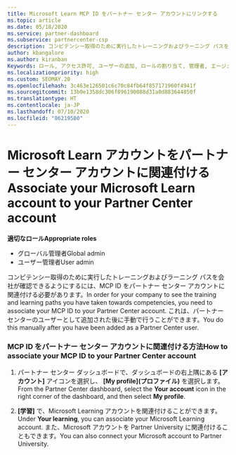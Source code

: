 ```yaml
---
title: Microsoft Learn MCP ID をパートナー センター アカウントにリンクする
ms.topic: article
ms.date: 05/18/2020
ms.service: partner-dashboard
ms.subservice: partnercenter-csp
description: コンピテンシー取得のために実行したトレーニングおよびラーニング パスを会社が確認できるように、MCP ID をパートナー センター アカウントに関連付ける方法について説明します。
author: kbangalore
ms.author: kiranban
Keywords: ロール, アクセス許可, ユーザーの追加, ロールの割り当て, 管理者, エージェント, MCP ID, Microsoft Learn
ms.localizationpriority: high
ms.custom: SEOMAY.20
ms.openlocfilehash: 3c463e126501c6c70c84fb64f857171960f4941f
ms.sourcegitcommit: 13b0e1358dc306f896190088d31a0d883644850f
ms.translationtype: HT
ms.contentlocale: ja-JP
ms.lasthandoff: 07/10/2020
ms.locfileid: "86219580"
---
```

# <a name="associate-your-microsoft-learn-account-to-your-partner-center-account"></a><span data-ttu-id="efe0a-104">Microsoft Learn アカウントをパートナー センター アカウントに関連付ける</span><span class="sxs-lookup"><span data-stu-id="efe0a-104">Associate your Microsoft Learn account to your Partner Center account</span></span>

<span data-ttu-id="efe0a-105">**適切なロール**</span><span class="sxs-lookup"><span data-stu-id="efe0a-105">**Appropriate roles**</span></span>

- <span data-ttu-id="efe0a-106">グローバル管理者</span><span class="sxs-lookup"><span data-stu-id="efe0a-106">Global admin</span></span>
- <span data-ttu-id="efe0a-107">ユーザー管理者</span><span class="sxs-lookup"><span data-stu-id="efe0a-107">User admin</span></span>

<span data-ttu-id="efe0a-108">コンピテンシー取得のために実行したトレーニングおよびラーニング パスを会社が確認できるようにするには、MCP ID をパートナー センター アカウントに関連付ける必要があります。</span><span class="sxs-lookup"><span data-stu-id="efe0a-108">In order for your company to see the training and learning paths you have taken towards competencies, you need to associate your MCP ID to your Partner Center account.</span></span> <span data-ttu-id="efe0a-109">これは、パートナー センターのユーザーとして追加された後に手動で行うことができます。</span><span class="sxs-lookup"><span data-stu-id="efe0a-109">You do this manually after you have been added as a Partner Center user.</span></span>

### <a name="how-to-associate-your-mcp-id-to-your-partner-center-account"></a><span data-ttu-id="efe0a-110">MCP ID をパートナー センター アカウントに関連付ける方法</span><span class="sxs-lookup"><span data-stu-id="efe0a-110">How to associate your MCP ID to your Partner Center account</span></span>

1. <span data-ttu-id="efe0a-111">パートナー センター ダッシュボードで、ダッシュボードの右上隅にある **[アカウント]** アイコンを選択し、 **[My profile]\(プロファイル\)** を選択します。</span><span class="sxs-lookup"><span data-stu-id="efe0a-111">From the Partner Center dashboard, select the **Your account** icon in the right corner of the dashboard, and then select **My profile**.</span></span>

2. <span data-ttu-id="efe0a-112">**[学習]** で、Microsoft Learning アカウントを関連付けることができます。</span><span class="sxs-lookup"><span data-stu-id="efe0a-112">Under **Your learning**, you can associate your Microsoft Learning account.</span></span> <span data-ttu-id="efe0a-113">また、Microsoft アカウントを Partner University に関連付けることもできます。</span><span class="sxs-lookup"><span data-stu-id="efe0a-113">You can also connect your Microsoft account to Partner University.</span></span>
